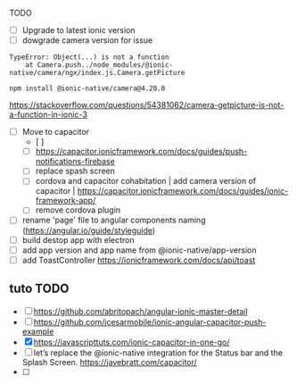 TODO

- [ ] Upgrade to latest ionic version
- [ ] dowgrade camera version for issue 
```
TypeError: Object(...) is not a function
    at Camera.push../node_modules/@ionic-native/camera/ngx/index.js.Camera.getPicture
```

```
npm install @ionic-native/camera@4.20.0 
```
https://stackoverflow.com/questions/54381062/camera-getpicture-is-not-a-function-in-ionic-3

- [ ] Move to capacitor 
    - [ ] 
    - [ ] https://capacitor.ionicframework.com/docs/guides/push-notifications-firebase
    - [ ] replace spash screen
    - [ ] cordova and capacitor cohabitation | add camera version of capacitor | https://capacitor.ionicframework.com/docs/guides/ionic-framework-app/
    - [ ] remove cordova plugin
- [ ] rename 'page' file to angular components naming (https://angular.io/guide/styleguide)
- [ ] build destop app with electron
- [ ] add app version and app name from @ionic-native/app-version
- [ ] add ToastController https://ionicframework.com/docs/api/toast

## tuto TODO

- [ ] https://github.com/abritopach/angular-ionic-master-detail
- [ ] https://github.com/jcesarmobile/ionic-angular-capacitor-push-example
- [x] https://javascripttuts.com/ionic-capacitor-in-one-go/
- [ ] let’s replace the @ionic-native integration for the Status bar and the Splash Screen. https://javebratt.com/capacitor/
- [ ] 
